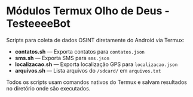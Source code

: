 # Módulos Termux Olho de Deus - TesteeeeBot

Scripts para coleta de dados OSINT diretamente do Android via Termux:

- **contatos.sh** — Exporta contatos para `contatos.json`
- **sms.sh** — Exporta SMS para `sms.json`
- **localizacao.sh** — Exporta localização GPS para `localizacao.json`
- **arquivos.sh** — Lista arquivos do `/sdcard/` em `arquivos.txt`

Todos os scripts usam comandos nativos do Termux e salvam resultados no diretório onde são executados.